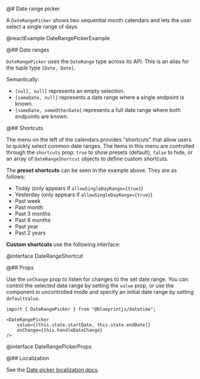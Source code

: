 @# Date range picker

A `DateRangePicker` shows two sequential month calendars and lets the user select a single range of
days.

@reactExample DateRangePickerExample

@## Date ranges

`DateRangePicker` uses the `DateRange` type across its API. This is an alias for
the tuple type `[Date, Date]`.

Semantically:
* `[null, null]` represents an empty selection.
* `[someDate, null]` represents a date range where a single endpoint is known.
* `[someDate, someOtherDate]` represents a full date range where both endpoints are known.

@## Shortcuts

The menu on the left of the calendars provides "shortcuts" that allow users to
quickly select common date ranges. The items in this menu are controlled through
the `shortcuts` prop: `true` to show presets (default), `false` to hide, or an
array of `DateRangeShortcut` objects to define custom shortcuts.

The **preset shortcuts** can be seen in the example above. They are as follows:

- Today (only appears if `allowSingleDayRange={true}`)
- Yesterday (only appears if `allowSingleDayRange={true}`)
- Past week
- Past month
- Past 3 months
- Past 6 months
- Past year
- Past 2 years

**Custom shortcuts** use the following interface:

@interface DateRangeShortcut

@## Props

Use the `onChange` prop to listen for changes to the set date range. You can
control the selected date range by setting the `value` prop, or use the
component in uncontrolled mode and specify an initial date range by setting
`defaultValue`.

```tsx
import { DateRangePicker } from "@blueprintjs/datetime";

<DateRangePicker
    value={[this.state.startDate, this.state.endDate]}
    onChange={this.handleDateChange}
/>
```

@interface DateRangePickerProps

@## Localization

See the [Date picker localization docs](#datetime/datepicker.localization).
